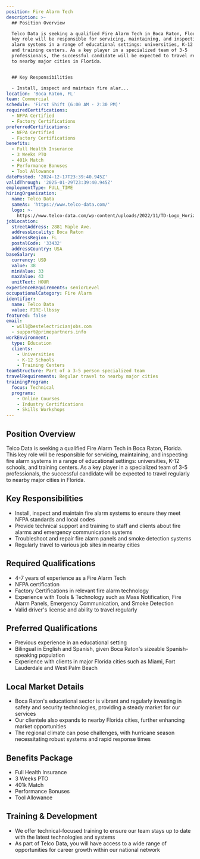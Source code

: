 ```yaml
---
position: Fire Alarm Tech
description: >-
  ## Position Overview

  Telco Data is seeking a qualified Fire Alarm Tech in Boca Raton, Florida. This
  key role will be responsible for servicing, maintaining, and inspecting fire
  alarm systems in a range of educational settings: universities, K-12 schools,
  and training centers. As a key player in a specialized team of 3-5
  professionals, the successful candidate will be expected to travel regularly
  to nearby major cities in Florida.


  ## Key Responsibilities

  - Install, inspect and maintain fire alar...
location: 'Boca Raton, FL'
team: Commercial
schedule: 'First Shift (6:00 AM - 2:30 PM)'
requiredCertifications:
  - NFPA Certified
  - Factory Certifications
preferredCertifications:
  - NFPA Certified
  - Factory Certifications
benefits:
  - Full Health Insurance
  - 3 Weeks PTO
  - 401k Match
  - Performance Bonuses
  - Tool Allowance
datePosted: '2024-12-17T23:39:40.945Z'
validThrough: '2025-01-29T23:39:40.945Z'
employmentType: FULL_TIME
hiringOrganization:
  name: Telco Data
  sameAs: 'https://www.telco-data.com/'
  logo: >-
    https://www.telco-data.com/wp-content/uploads/2022/11/TD-Logo_Horizontal_Color.webp
jobLocation:
  streetAddress: 2881 Maple Ave.
  addressLocality: Boca Raton
  addressRegion: FL
  postalCode: '33432'
  addressCountry: USA
baseSalary:
  currency: USD
  value: 38
  minValue: 33
  maxValue: 43
  unitText: HOUR
experienceRequirements: seniorLevel
occupationalCategory: Fire Alarm
identifier:
  name: Telco Data
  value: FIRE-llbssy
featured: false
email:
  - will@bestelectricianjobs.com
  - support@primepartners.info
workEnvironment:
  type: Education
  clients:
    - Universities
    - K-12 Schools
    - Training Centers
teamStructure: Part of a 3-5 person specialized team
travelRequirements: Regular travel to nearby major cities
trainingProgram:
  focus: Technical
  programs:
    - Online Courses
    - Industry Certifications
    - Skills Workshops
---
```




## Position Overview
Telco Data is seeking a qualified Fire Alarm Tech in Boca Raton, Florida. This key role will be responsible for servicing, maintaining, and inspecting fire alarm systems in a range of educational settings: universities, K-12 schools, and training centers. As a key player in a specialized team of 3-5 professionals, the successful candidate will be expected to travel regularly to nearby major cities in Florida.

## Key Responsibilities
- Install, inspect and maintain fire alarm systems to ensure they meet NFPA standards and local codes
- Provide technical support and training to staff and clients about fire alarms and emergency communication systems
- Troubleshoot and repair fire alarm panels and smoke detection systems
- Regularly travel to various job sites in nearby cities

## Required Qualifications
- 4-7 years of experience as a Fire Alarm Tech
- NFPA certification 
- Factory Certifications in relevant fire alarm technology
- Experience with Tools & Technology such as Mass Notification, Fire Alarm Panels, Emergency Communication, and Smoke Detection
- Valid driver's license and ability to travel regularly 

## Preferred Qualifications
- Previous experience in an educational setting
- Bilingual in English and Spanish, given Boca Raton's sizeable Spanish-speaking population
- Experience with clients in major Florida cities such as Miami, Fort Lauderdale and West Palm Beach

## Local Market Details
- Boca Raton's educational sector is vibrant and regularly investing in safety and security technologies, providing a steady market for our services
- Our clientele also expands to nearby Florida cities, further enhancing market opportunities
- The regional climate can pose challenges, with hurricane season necessitating robust systems and rapid response times

## Benefits Package
- Full Health Insurance
- 3 Weeks PTO
- 401k Match
- Performance Bonuses
- Tool Allowance

## Training & Development
- We offer technical-focused training to ensure our team stays up to date with the latest technologies and systems
- As part of Telco Data, you will have access to a wide range of opportunities for career growth within our national network

